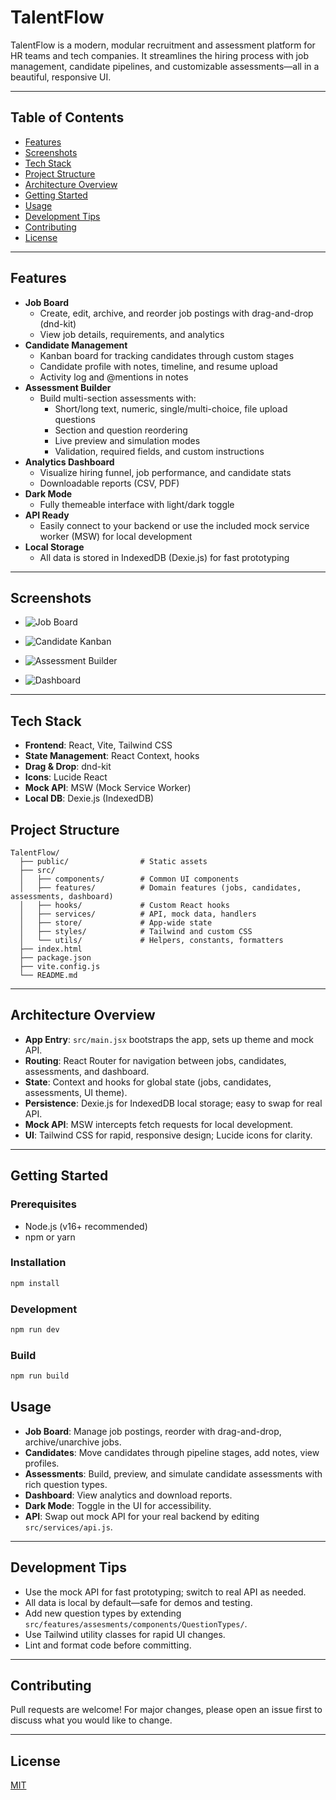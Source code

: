# TalentFlow

TalentFlow is a modern, modular recruitment and assessment platform for HR teams and tech companies. It streamlines the hiring process with job management, candidate pipelines, and customizable assessments—all in a beautiful, responsive UI.

---

## Table of Contents
- [Features](#features)
- [Screenshots](#screenshots)
- [Tech Stack](#tech-stack)
- [Project Structure](#project-structure)
- [Architecture Overview](#architecture-overview)
- [Getting Started](#getting-started)
- [Usage](#usage)
- [Development Tips](#development-tips)
- [Contributing](#contributing)
- [License](#license)

---

## Features
- **Job Board**
  - Create, edit, archive, and reorder job postings with drag-and-drop (dnd-kit)
  - View job details, requirements, and analytics
- **Candidate Management**
  - Kanban board for tracking candidates through custom stages
  - Candidate profile with notes, timeline, and resume upload
  - Activity log and @mentions in notes
- **Assessment Builder**
  - Build multi-section assessments with:
    - Short/long text, numeric, single/multi-choice, file upload questions
    - Section and question reordering
    - Live preview and simulation modes
    - Validation, required fields, and custom instructions
- **Analytics Dashboard**
  - Visualize hiring funnel, job performance, and candidate stats
  - Downloadable reports (CSV, PDF)
- **Dark Mode**
  - Fully themeable interface with light/dark toggle
- **API Ready**
  - Easily connect to your backend or use the included mock service worker (MSW) for local development
- **Local Storage**
  - All data is stored in IndexedDB (Dexie.js) for fast prototyping

---

## Screenshots
> 

- ![Job Board](./screenshots/jobboard.png)
- ![Candidate Kanban](./screenshots/candidatekanban.png)
- ![Assessment Builder](./screenshots/assessment.png)

- ![Dashboard](./screenshots/dashboard.png)

---

## Tech Stack
- **Frontend**: React, Vite, Tailwind CSS
- **State Management**: React Context, hooks
- **Drag & Drop**: dnd-kit
- **Icons**: Lucide React
- **Mock API**: MSW (Mock Service Worker)
- **Local DB**: Dexie.js (IndexedDB)

## Project Structure
```
TalentFlow/
  ├── public/                # Static assets
  ├── src/
  │   ├── components/        # Common UI components
  │   ├── features/          # Domain features (jobs, candidates, assessments, dashboard)
  │   ├── hooks/             # Custom React hooks
  │   ├── services/          # API, mock data, handlers
  │   ├── store/             # App-wide state
  │   ├── styles/            # Tailwind and custom CSS
  │   └── utils/             # Helpers, constants, formatters
  ├── index.html
  ├── package.json
  ├── vite.config.js
  └── README.md
```

---

## Architecture Overview
- **App Entry**: `src/main.jsx` bootstraps the app, sets up theme and mock API.
- **Routing**: React Router for navigation between jobs, candidates, assessments, and dashboard.
- **State**: Context and hooks for global state (jobs, candidates, assessments, UI theme).
- **Persistence**: Dexie.js for IndexedDB local storage; easy to swap for real API.
- **Mock API**: MSW intercepts fetch requests for local development.
- **UI**: Tailwind CSS for rapid, responsive design; Lucide icons for clarity.

---

## Getting Started

### Prerequisites
- Node.js (v16+ recommended)
- npm or yarn

### Installation
```sh
npm install
```

### Development
```sh
npm run dev

```

### Build
```sh
npm run build

```




## Usage
- **Job Board**: Manage job postings, reorder with drag-and-drop, archive/unarchive jobs.
- **Candidates**: Move candidates through pipeline stages, add notes, view profiles.
- **Assessments**: Build, preview, and simulate candidate assessments with rich question types.
- **Dashboard**: View analytics and download reports.
- **Dark Mode**: Toggle in the UI for accessibility.
- **API**: Swap out mock API for your real backend by editing `src/services/api.js`.

---

## Development Tips
- Use the mock API for fast prototyping; switch to real API as needed.
- All data is local by default—safe for demos and testing.
- Add new question types by extending `src/features/assesments/components/QuestionTypes/`.
- Use Tailwind utility classes for rapid UI changes.
- Lint and format code before committing.

---

## Contributing
Pull requests are welcome! For major changes, please open an issue first to discuss what you would like to change.

---

## License
[MIT](LICENSE)
